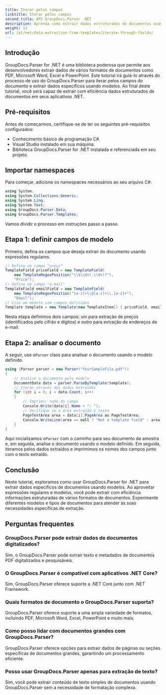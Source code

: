 ```yaml
---
title: Iterar pelos campos
linktitle: Iterar pelos campos
second_title: API GroupDocs.Parser .NET
description: Aprenda como extrair dados estruturados de documentos usando GroupDocs.Parser for .NET. Aprimore seus aplicativos .NET com recursos de extração de dados de documentos.
weight: 11
url: /pt/net/data-extraction-from-templates/iterate-through-fields/
---
```

## Introdução
GroupDocs.Parser for .NET é uma biblioteca poderosa que permite aos desenvolvedores extrair dados de vários formatos de documentos como PDF, Microsoft Word, Excel e PowerPoint. Este tutorial irá guiá-lo através do processo de uso do GroupDocs.Parser para iterar pelos campos do documento e extrair dados específicos usando modelos. Ao final deste tutorial, você será capaz de extrair com eficiência dados estruturados de documentos em seus aplicativos .NET.
## Pré-requisitos
Antes de começarmos, certifique-se de ter os seguintes pré-requisitos configurados:
- Conhecimento básico de programação C#.
- Visual Studio instalado em sua máquina.
- Biblioteca GroupDocs.Parser for .NET instalada e referenciada em seu projeto.

## Importar namespaces
Para começar, adicione os namespaces necessários ao seu arquivo C#:
```csharp
using System;
using System.Collections.Generic;
using System.Linq;
using System.Text;
using GroupDocs.Parser.Data;
using GroupDocs.Parser.Templates;
```
Vamos dividir o processo em instruções passo a passo.
## Etapa 1: definir campos de modelo
Primeiro, defina os campos que deseja extrair do documento usando expressões regulares.
```csharp
// Defina um campo "preço"
TemplateField priceField = new TemplateField(
    new TemplateRegexPosition("\\$\\d+(.\\d+)?"),
    "Price");
// Defina um campo "e-mail"
TemplateField emailField = new TemplateField(
    new TemplateRegexPosition("[a-z]+\\@[a-z]+\\.[a-z]+"),
    "Email");
// Crie um modelo com campos definidos
Template template = new Template(new TemplateItem[] { priceField, emailField });
```
Nesta etapa definimos dois campos: um para extração de preços (identificados pelo cifrão e dígitos) e outro para extração de endereços de e-mail.
## Etapa 2: analisar o documento
 A seguir, use o`Parser` class para analisar o documento usando o modelo definido.
```csharp
using (Parser parser = new Parser("YourSampleFile.pdf"))
{
    // Analise o documento pelo modelo
    DocumentData data = parser.ParseByTemplate(template);
    // Iterar através dos dados extraídos
    for (int i = 0; i < data.Count; i++)
    {
        // Imprimir nome do campo
        Console.Write(data[i].Name + ": ");
        // Verifique se a área extraída é texto
        PageTextArea area = data[i].PageArea as PageTextArea;
        Console.WriteLine(area == null ? "Not a template field" : area.Text);
    }
}
```
 Aqui inicializamos o`Parser` com o caminho para seu documento de amostra e, em seguida, analise o documento usando o modelo definido. Em seguida, iteramos pelos dados extraídos e imprimimos os nomes dos campos junto com o texto extraído.
## Conclusão
Neste tutorial, exploramos como usar GroupDocs.Parser for .NET para extrair dados específicos de documentos usando modelos. Ao aproveitar expressões regulares e modelos, você pode extrair com eficiência informações estruturadas de vários formatos de documentos. Experimente diferentes modelos e tipos de documentos para atender às suas necessidades específicas de extração.

## Perguntas frequentes
### GroupDocs.Parser pode extrair dados de documentos digitalizados?
Sim, o GroupDocs.Parser pode extrair texto e metadados de documentos PDF digitalizados e pesquisáveis.
### O GroupDocs.Parser é compatível com aplicativos .NET Core?
Sim, GroupDocs.Parser oferece suporte a .NET Core junto com .NET Framework.
### Quais formatos de documento o GroupDocs.Parser suporta?
GroupDocs.Parser oferece suporte a uma ampla variedade de formatos, incluindo PDF, Microsoft Word, Excel, PowerPoint e muito mais.
### Como posso lidar com documentos grandes com GroupDocs.Parser?
GroupDocs.Parser oferece opções para extrair dados de páginas ou seções específicas de documentos grandes, garantindo um processamento eficiente.
### Posso usar GroupDocs.Parser apenas para extração de texto?
Sim, você pode extrair conteúdo de texto simples de documentos usando GroupDocs.Parser sem a necessidade de formatação complexa.